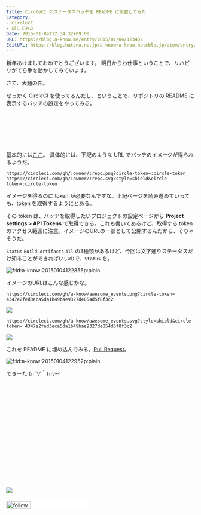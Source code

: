 ```yaml
---
Title: CircleCI のステータスバッヂを README に設置してみた
Category:
- CircleCI
- 試してみた
Date: 2015-01-04T12:34:32+09:00
URL: https://blog.a-know.me/entry/2015/01/04/123432
EditURL: https://blog.hatena.ne.jp/a-know/a-know.hateblo.jp/atom/entry/8454420450078988217
---
```


新年あけましておめでとうございます。
明日からお仕事ということで、リハビリがてら手を動かしてみています。

さて、表題の件。

せっかく CircleCI を使ってるんだし、ということで、リポジトリの README に表示するバッヂの設定をやってみる。



<!-- more -->

<script async src="//pagead2.googlesyndication.com/pagead/js/adsbygoogle.js"></script>
<!-- article-top -->
<ins class="adsbygoogle"
     style="display:inline-block;width:728px;height:90px"
     data-ad-client="ca-pub-3463034538369189"
     data-ad-slot="8367620130"></ins>
<script>
(adsbygoogle = window.adsbygoogle || []).push({});
</script>


基本的には[ここ](https://circleci.com/docs/status-badges)。
具体的には、下記のような URL でバッヂのイメージが得られるようだ。

`https://circleci.com/gh/:owner/:repo.png?circle-token=:circle-token`
`https://circleci.com/gh/:owner/:repo.svg?style=shield&circle-token=:circle-token`

イメージを得るのに token が必要なんですな。上記ページを読み進めていっても、token を取得するようにとある。

その token は、バッヂを取得したいプロジェクトの設定ページから <b>Project settings > API Tokens</b> で取得できる。これも書いてあるけど、取得する token のアクセス範囲に注意。イメージのURLの一部として公開するんだから、そりゃそうだ。

`Status` `Build Artifacts` `All` の3種類があるけど、今回は文字通りステータスだけ知ることができればいいので、`Status` を。


<p><span itemscope itemtype="https://schema.org/Photograph"><img src="//cdn-ak.f.st-hatena.com/images/fotolife/a/a-know/20150104/20150104122855.png" alt="f:id:a-know:20150104122855p:plain" title="f:id:a-know:20150104122855p:plain" class="hatena-fotolife" itemprop="image"></span></p>


イメージのURLはこんな感じかな。

`https://circleci.com/gh/a-know/awesome_events.png?circle-token= 4347e2fed3eca5da1b49bae9327de054d5f8f3c2`

<img src="https://circleci.com/gh/a-know/awesome_events.png?circle-token= 4347e2fed3eca5da1b49bae9327de054d5f8f3c2">

`https://circleci.com/gh/a-know/awesome_events.svg?style=shield&circle-token= 4347e2fed3eca5da1b49bae9327de054d5f8f3c2`

<img src="https://circleci.com/gh/a-know/awesome_events.svg?style=shield&circle-token= 4347e2fed3eca5da1b49bae9327de054d5f8f3c2">

これを README に埋め込んでみる。[Pull Request](https://github.com/a-know/awesome_events/pull/6)。



<p><span itemscope itemtype="https://schema.org/Photograph"><img src="//cdn-ak.f.st-hatena.com/images/fotolife/a/a-know/20150104/20150104122952.png" alt="f:id:a-know:20150104122952p:plain" title="f:id:a-know:20150104122952p:plain" class="hatena-fotolife" itemprop="image"></span></p>


できーた (∩´∀｀)∩ﾜｰｲ


<div>
<br>
<script async src="//pagead2.googlesyndication.com/pagead/js/adsbygoogle.js"></script>
<!-- article-bottom2 -->
<ins class="adsbygoogle"
     style="display:inline-block;width:300px;height:250px"
     data-ad-client="ca-pub-3463034538369189"
     data-ad-slot="5274552934"></ins>
<script>
(adsbygoogle = window.adsbygoogle || []).push({});
</script>

<a href="http://bit.ly/grass-graph" target='blank' rel="nofollow"><img src="https://cdn-ak.f.st-hatena.com/images/fotolife/a/a-know/20170405/20170405220342.png"></a>
<br>
</div>

<div>
<a href='http://cloud.feedly.com/#subscription%2Ffeed%2Fhttp%3A%2F%2Fblog.a-know.me%2Ffeed'  target='blank'><img id='feedlyFollow' src='//s3.feedly.com/img/follows/feedly-follow-rectangle-volume-small_2x.png' alt='follow us in feedly' width='65' height='20'></a>



<iframe src="//blog.hatena.ne.jp/a-know/a-know.hateblo.jp/subscribe/iframe" allowtransparency="true" frameborder="0" scrolling="no" width="150" height="28"></iframe>
</div>


<script src="https://moshi-moshi.moshimo.works/moshimoshi/a_know_blog/2015-01-04-123432?title=CircleCI%20%E3%81%AE%E3%82%B9%E3%83%86%E3%83%BC%E3%82%BF%E3%82%B9%E3%83%90%E3%83%83%E3%83%82%E3%82%92%20README%20%E3%81%AB%E8%A8%AD%E7%BD%AE%E3%81%97%E3%81%A6%E3%81%BF%E3%81%9F"></script>
